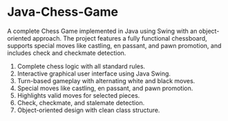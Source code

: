 # Java-Chess-Game
A complete Chess Game implemented in Java using Swing with an object-oriented approach. The project features a fully functional chessboard, supports special moves like castling, en passant, and pawn promotion, and includes check and checkmate detection.
1. Complete chess logic with all standard rules.
2. Interactive graphical user interface using Java Swing.
3. Turn-based gameplay with alternating white and black moves.
4. Special moves like castling, en passant, and pawn promotion.
5. Highlights valid moves for selected pieces.
6. Check, checkmate, and stalemate detection.
7. Object-oriented design with clean class structure.

